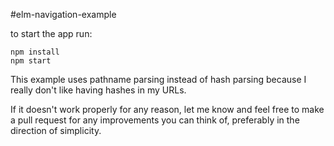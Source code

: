 #elm-navigation-example

to start the app run:
```
npm install
npm start
```
This example uses pathname parsing instead of hash parsing because I really don't like having hashes in my URLs.

If it doesn't work properly for any reason, let me know and feel free to make a pull request for any improvements you can think of, preferably in the direction of simplicity.
